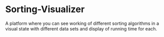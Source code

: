 # Sorting-Visualizer
A platform where you can see working of different sorting algorithms in a visual state with different data sets and display of running time for each.
